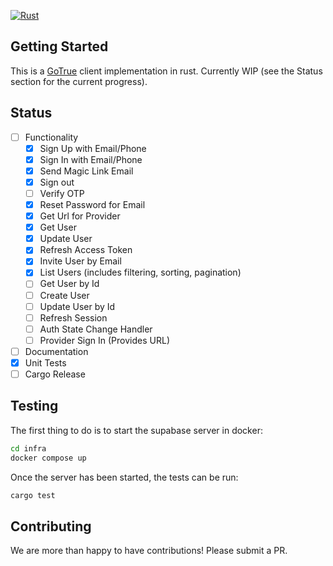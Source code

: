 [![Rust](https://github.com/Fubinator/gotrue-rs/actions/workflows/ci.yml/badge.svg)](https://github.com/Fubinator/gotrue-rs/actions/workflows/ci.yml)

## Getting Started

This is a [GoTrue](https://github.com/supabase/gotrue) client implementation in rust. Currently WIP (see the Status section for the current progress).

## Status

- [ ] Functionality
  - [x] Sign Up with Email/Phone
  - [x] Sign In with Email/Phone
  - [x] Send Magic Link Email
  - [x] Sign out
  - [ ] Verify OTP
  - [x] Reset Password for Email
  - [x] Get Url for Provider
  - [x] Get User
  - [x] Update User
  - [x] Refresh Access Token
  - [x] Invite User by Email
  - [x] List Users (includes filtering, sorting, pagination)
  - [ ] Get User by Id
  - [ ] Create User
  - [ ] Update User by Id
  - [ ] Refresh Session
  - [ ] Auth State Change Handler
  - [ ] Provider Sign In (Provides URL)
- [ ] Documentation
- [x] Unit Tests
- [ ] Cargo Release

## Testing

The first thing to do is to start the supabase server in docker:

```sh
cd infra
docker compose up
```

Once the server has been started, the tests can be run:

```sh
cargo test
```

## Contributing

We are more than happy to have contributions! Please submit a PR.
